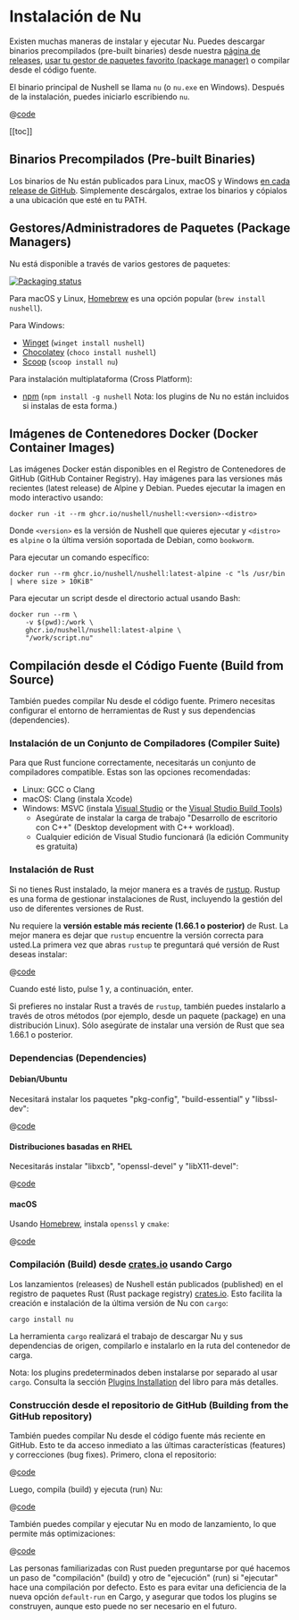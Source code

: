 # Instalación de Nu

Existen muchas maneras de instalar y ejecutar Nu. Puedes descargar binarios precompilados (pre-built binaries) desde nuestra [página de releases](https://github.com/nushell/nushell/releases), [usar tu gestor de paquetes favorito (package manager)](https://repology.org/project/nushell/versions) o compilar desde el código fuente.

El binario principal de Nushell se llama `nu` (o `nu.exe` en Windows). Después de la instalación, puedes iniciarlo escribiendo `nu`.

@[code](@snippets/installation/run_nu.sh)

[[toc]]

## Binarios Precompilados (Pre-built Binaries)

Los binarios de Nu están publicados para Linux, macOS y Windows [en cada release de GitHub](https://github.com/nushell/nushell/releases). Simplemente descárgalos, extrae los binarios y cópialos a una ubicación que esté en tu PATH.

## Gestores/Administradores de Paquetes (Package Managers)

Nu está disponible a través de varios gestores de paquetes:

[![Packaging status](https://repology.org/badge/vertical-allrepos/nushell.svg)](https://repology.org/project/nushell/versions)

Para macOS y Linux, [Homebrew](https://brew.sh/) es una opción popular (`brew install nushell`).

Para Windows:

- [Winget](https://docs.microsoft.com/en-us/windows/package-manager/winget/) (`winget install nushell`)
- [Chocolatey](https://chocolatey.org/) (`choco install nushell`)
- [Scoop](https://scoop.sh/) (`scoop install nu`)

Para instalación multiplataforma (Cross Platform):

- [npm](https://www.npmjs.com/) (`npm install -g nushell` Nota: los plugins de Nu no están incluidos si instalas de esta forma.)

## Imágenes de Contenedores Docker (Docker Container Images)

Las imágenes Docker están disponibles en el Registro de Contenedores de GitHub (GitHub Container Registry). Hay imágenes para las versiones más recientes (latest release) de Alpine y Debian.
Puedes ejecutar la imagen en modo interactivo usando:

```nu
docker run -it --rm ghcr.io/nushell/nushell:<version>-<distro>
```

Donde `<version>` es la versión de Nushell que quieres ejecutar y `<distro>` es `alpine` o la última versión soportada de Debian, como `bookworm`.

Para ejecutar un comando específico:

```nu
docker run --rm ghcr.io/nushell/nushell:latest-alpine -c "ls /usr/bin | where size > 10KiB"
```

Para ejecutar un script desde el directorio actual usando Bash:

```nu
docker run --rm \
    -v $(pwd):/work \
    ghcr.io/nushell/nushell:latest-alpine \
    "/work/script.nu"
```

## Compilación desde el Código Fuente (Build from Source)

También puedes compilar Nu desde el código fuente. Primero necesitas configurar el entorno de herramientas de Rust y sus dependencias (dependencies).

### Instalación de un Conjunto de Compiladores (Compiler Suite)

Para que Rust funcione correctamente, necesitarás un conjunto de compiladores compatible. Estas son las opciones recomendadas:

- Linux: GCC o Clang
- macOS: Clang (instala Xcode)
- Windows: MSVC (instala [Visual Studio](https://visualstudio.microsoft.com/vs/community/) or the [Visual Studio Build Tools](https://visualstudio.microsoft.com/downloads/#build-tools-for-visual-studio-2022))
   - Asegúrate de instalar la carga de trabajo  "Desarrollo de escritorio con C++" (Desktop development with C++ workload).
  - Cualquier edición de Visual Studio funcionará (la edición Community es gratuita)

### Instalación de Rust

Si no tienes Rust instalado, la mejor manera es a través de [rustup](https://rustup.rs/). Rustup es una forma de gestionar instalaciones de Rust, incluyendo la gestión del uso de diferentes versiones de Rust.

Nu requiere la **versión estable más reciente (1.66.1 o posterior)** de Rust. La mejor manera es dejar que `rustup` encuentre la versión correcta para usted.La primera vez que abras `rustup` te preguntará qué versión de Rust deseas instalar:

@[code](@snippets/installation/rustup_choose_rust_version.sh)

Cuando esté listo, pulse 1 y, a continuación, enter.

Si prefieres no instalar Rust a través de `rustup`, también puedes instalarlo a través de otros métodos (por ejemplo, desde un paquete (package) en una distribución Linux). Sólo asegúrate de instalar una versión de Rust que sea 1.66.1 o posterior.

### Dependencias (Dependencies)

#### Debian/Ubuntu

Necesitará instalar los paquetes "pkg-config", "build-essential" y "libssl-dev":

@[code](@snippets/installation/install_pkg_config_libssl_dev.sh)

#### Distribuciones basadas en RHEL

Necesitarás instalar "libxcb", "openssl-devel" y "libX11-devel":

@[code](@snippets/installation/install_rhel_dependencies.sh)

#### macOS

Usando [Homebrew](https://brew.sh/), instala `openssl` y `cmake`:

@[code](@snippets/installation/macos_deps.sh)

### Compilación (Build) desde [crates.io](https://crates.io) usando Cargo

Los lanzamientos (releases) de Nushell están publicados (published) en el registro de paquetes Rust (Rust package registry) [crates.io](https://crates.io/). Esto facilita la creación e instalación de la última versión de Nu con `cargo`:

```nu
cargo install nu
```

La herramienta `cargo` realizará el trabajo de descargar Nu y sus dependencias de origen, compilarlo e instalarlo en la ruta del contenedor de carga.

Nota: los plugins predeterminados deben instalarse por separado al usar `cargo`. Consulta la sección [Plugins Installation](./plugins.html#core-plugins) del libro para más detalles.

### Construcción desde el repositorio de GitHub (Building from the GitHub repository)

También puedes compilar Nu desde el código fuente más reciente en GitHub. Esto te da acceso inmediato a las últimas características (features) y correcciones (bug fixes). Primero, clona el repositorio:

@[code](@snippets/installation/git_clone_nu.sh)

Luego, compila (build) y ejecuta (run) Nu:

@[code](@snippets/installation/build_nu_from_source.sh)

También puedes compilar y ejecutar Nu en modo de lanzamiento, lo que permite más optimizaciones:

@[code](@snippets/installation/build_nu_from_source_release.sh)

Las personas familiarizadas con Rust pueden preguntarse por qué hacemos un paso de "compilación" (build) y otro de "ejecución" (run) si "ejecutar" hace una compilación por defecto. Esto es para evitar una deficiencia de la nueva opción `default-run` en Cargo, y asegurar que todos los plugins se construyen, aunque esto puede no ser necesario en el futuro.